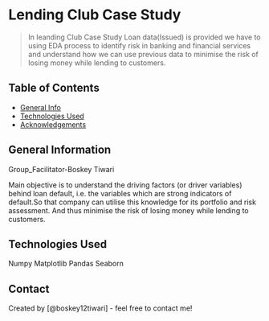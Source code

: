 # Lending Club Case Study
> In leanding Club Case Study Loan data(Issued) is provided we have to using EDA process to identify risk in banking and financial services and understand how we can use previous data to minimise the risk of losing money while lending to customers.


## Table of Contents
* [General Info](#general-information)
* [Technologies Used](#technologies-used)
* [Acknowledgements](#acknowledgements)



## General Information
Group_Facilitator-Boskey Tiwari

Main objective is to understand the driving factors (or driver variables) behind loan default, i.e. the variables which are strong indicators of default.So that company can utilise this knowledge for its portfolio and risk assessment. And thus minimise the risk of losing money while lending to customers.


## Technologies Used
Numpy 
Matplotlib
Pandas
Seaborn


## Contact
Created by [@boskey12tiwari] - feel free to contact me!



